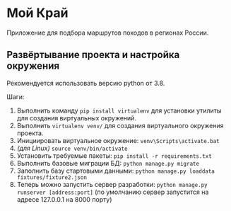# Мой Край
Приложение для подбора маршрутов походов в регионах России.

## Развёртывание проекта и настройка окружения

Рекомендуется использовать версию python от 3.8.

Шаги:
1. Выполнить команду `pip install virtualenv` для установки утилиты для создания виртуальных окружений.
2. Выполнить `virtualenv venv/` для создания виртуального окружения проекта. 
3. Инициировать виртуальное окружение: `venv\Scripts\activate.bat`
3. _(для Linux)_ `source venv/bin/activate`
4. Установить требуемые пакеты: `pip install -r requirements.txt`
5. Выполнить базовые миграции БД: `python manage.py migrate`
6. Заполнить базу стартовыми данными: `python manage.py loaddata fixtures/fixture2.json`
7. Теперь можно запустить сервер разработки: `python manage.py runserver [address:port]` (по умолчанию сервер запустится на адресе 127.0.0.1 на 8000 порту)
